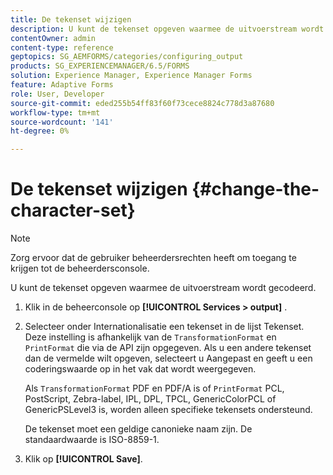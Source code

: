 ```yaml
---
title: De tekenset wijzigen
description: U kunt de tekenset opgeven waarmee de uitvoerstream wordt gecodeerd. Leer hoe u de tekenset kunt wijzigen.
contentOwner: admin
content-type: reference
geptopics: SG_AEMFORMS/categories/configuring_output
products: SG_EXPERIENCEMANAGER/6.5/FORMS
solution: Experience Manager, Experience Manager Forms
feature: Adaptive Forms
role: User, Developer
source-git-commit: eded255b54ff83f60f73cece8824c778d3a87680
workflow-type: tm+mt
source-wordcount: '141'
ht-degree: 0%

---
```


# De tekenset wijzigen {#change-the-character-set}

>[!NOTE]
> 
> Zorg ervoor dat de gebruiker beheerdersrechten heeft om toegang te krijgen tot de beheerdersconsole.

U kunt de tekenset opgeven waarmee de uitvoerstream wordt gecodeerd.

1. Klik in de beheerconsole op **[!UICONTROL Services > output]** .
1. Selecteer onder Internationalisatie een tekenset in de lijst Tekenset. Deze instelling is afhankelijk van de `TransformationFormat` en `PrintFormat` die via de API zijn opgegeven. Als u een andere tekenset dan de vermelde wilt opgeven, selecteert u Aangepast en geeft u een coderingswaarde op in het vak dat wordt weergegeven.

   Als `TransformationFormat` PDF en PDF/A is of `PrintFormat` PCL, PostScript, Zebra-label, IPL, DPL, TPCL, GenericColorPCL of GenericPSLevel3 is, worden alleen specifieke tekensets ondersteund.

   De tekenset moet een geldige canonieke naam zijn. De standaardwaarde is ISO-8859-1.

1. Klik op **[!UICONTROL Save]**.
